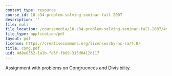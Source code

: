 ```yaml
---
content_type: resource
course_id: 18-s34-problem-solving-seminar-fall-2007
description: ''
file: null
file_location: /coursemedia/18-s34-problem-solving-seminar-fall-2007/4d8e83521a1bfa5ffb89315d0412d117_cong.pdf
file_type: application/pdf
layout: pdf
license: https://creativecommons.org/licenses/by-nc-sa/4.0/
title: cong.pdf
uid: 4d8e8352-1a1b-fa5f-fb89-315d0412d117
---
```

Assignment with problems on Congruences and Divisibility.